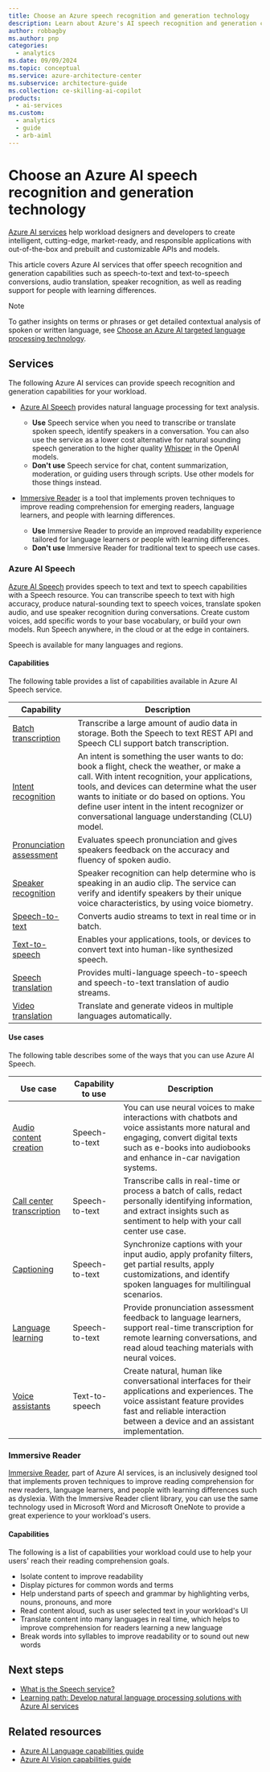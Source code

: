 ```yaml
---
title: Choose an Azure speech recognition and generation technology
description: Learn about Azure's AI speech recognition and generation capabilities such as speech-to-text, and speech translation, and text-to-speech capabilities.
author: robbagby
ms.author: pnp
categories:
  - analytics
ms.date: 09/09/2024
ms.topic: conceptual
ms.service: azure-architecture-center
ms.subservice: architecture-guide
ms.collection: ce-skilling-ai-copilot
products:
  - ai-services
ms.custom:
  - analytics
  - guide
  - arb-aiml
---
```


# Choose an Azure AI speech recognition and generation technology

[Azure AI services](/azure/ai-services/what-are-ai-services) help workload designers and developers to create intelligent, cutting-edge, market-ready, and responsible applications with out-of-the-box and prebuilt and customizable APIs and models.

This article covers Azure AI services that offer speech recognition and generation capabilities such as speech-to-text and text-to-speech conversions, audio translation, speaker recognition, as well as reading support for people with learning differences.

> [!NOTE]
> To gather insights on terms or phrases or get detailed contextual analysis of spoken or written language, see [Choose an Azure AI targeted language processing technology](targeted-language-processing.md).

## Services

The following Azure AI services can provide speech recognition and generation capabilities for your workload.

- [Azure AI Speech](#azure-ai-speech) provides natural language processing for text analysis.
    - **Use** Speech service when you need to transcribe or translate spoken speech, identify speakers in a conversation. You can also use the service as a lower cost alternative for natural sounding speech generation to the higher quality [Whisper](/azure/ai-services/openai/concepts/models) in the OpenAI models.
    - **Don't use** Speech service for chat, content summarization, moderation, or guiding users through scripts. Use other models for those things instead.

- [Immersive Reader](#immersive-reader) is a tool that implements proven techniques to improve reading comprehension for emerging readers, language learners, and people with learning differences.
    - **Use** Immersive Reader to provide an improved readability experience tailored for language learners or people with learning differences.
    - **Don't use** Immersive Reader for traditional text to speech use cases.

### Azure AI Speech

[Azure AI Speech](/azure/ai-services/speech-service/overview) provides speech to text and text to speech capabilities with a Speech resource. You can transcribe speech to text with high accuracy, produce natural-sounding text to speech voices, translate spoken audio, and use speaker recognition during conversations. Create custom voices, add specific words to your base vocabulary, or build your own models. Run Speech anywhere, in the cloud or at the edge in containers.

Speech is available for many languages and regions.

#### Capabilities

The following table provides a list of capabilities available in Azure AI Speech service.

| Capability | Description |
|----------|-------------|
|[Batch transcription](/azure/ai-services/speech-service/batch-transcription)| Transcribe a large amount of audio data in storage. Both the Speech to text REST API and Speech CLI support batch transcription.|
|[Intent recognition](/azure/ai-services/speech-service/intent-recognition)|  An intent is something the user wants to do: book a flight, check the weather, or make a call. With intent recognition, your applications, tools, and devices can determine what the user wants to initiate or do based on options. You define user intent in the intent recognizer or conversational language understanding (CLU) model.|
|[Pronunciation assessment](/azure/ai-services/speech-service/how-to-pronunciation-assessment) |  Evaluates speech pronunciation and gives speakers feedback on the accuracy and fluency of spoken audio. |
|[Speaker recognition](/azure/ai-services/speech-service/speaker-recognition-overview)| Speaker recognition can help determine who is speaking in an audio clip. The service can verify and identify speakers by their unique voice characteristics, by using voice biometry.|
| [Speech-to-text](/azure/ai-services/speech-service/speech-to-text) |Converts audio streams to text in real time or in batch.|
|[Text-to-speech](/azure/ai-services/speech-service/text-to-speech) | Enables your applications, tools, or devices to convert text into human-like synthesized speech. |
|[Speech translation](/azure/ai-services/speech-service/speech-translation) | Provides multi-language speech-to-speech and speech-to-text translation of audio streams. |
|[Video translation](/azure/ai-services/speech-service/video-translation-overview)| Translate and generate videos in multiple languages automatically. |

#### Use cases

The following table describes some of the ways that you can use Azure AI Speech.

| Use case | Capability to use | Description |
|----------|-----------------|---------------|
| [Audio content creation](/azure/ai-services/speech-service/text-to-speech#more-about-neural-text-to-speech-features) | Speech-to-text | You can use neural voices to make interactions with chatbots and voice assistants more natural and engaging, convert digital texts such as e-books into audiobooks and enhance in-car navigation systems. |
| [Call center transcription](/azure/ai-services/speech-service/call-center-overview) | Speech-to-text | Transcribe calls in real-time or process a batch of calls, redact personally identifying information, and extract insights such as sentiment to help with your call center use case.|
| [Captioning](/azure/ai-services/speech-service/captioning-concepts)| Speech-to-text | Synchronize captions with your input audio, apply profanity filters, get partial results, apply customizations, and identify spoken languages for multilingual scenarios.|
| [Language learning](/azure/ai-services/speech-service/language-learning-overview)| Speech-to-text| Provide pronunciation assessment feedback to language learners, support real-time transcription for remote learning conversations, and read aloud teaching materials with neural voices.
| [Voice assistants](/azure/ai-services/speech-service/voice-assistants)| Text-to-speech | Create natural, human like conversational interfaces for their applications and experiences. The voice assistant feature provides fast and reliable interaction between a device and an assistant implementation.|

### Immersive Reader

[Immersive Reader](https://www.onenote.com/learningtools), part of Azure AI services, is an inclusively designed tool that implements proven techniques to improve reading comprehension for new readers, language learners, and people with learning differences such as dyslexia. With the Immersive Reader client library, you can use the same technology used in Microsoft Word and Microsoft OneNote to provide a great experience to your workload's users.

#### Capabilities

The following is a list of capabilities your workload could use to help your users' reach their reading comprehension goals.

- Isolate content to improve readability
- Display pictures for common words and terms
- Help understand parts of speech and grammar by highlighting verbs, nouns, pronouns, and more
- Read content aloud, such as user selected text in your workload's UI
- Translate content into many languages in real time, which helps to improve comprehension for readers learning a new language
- Break words into syllables to improve readability or to sound out new words

## Next steps

- [What is the Speech service?](/azure/ai-services/speech-service/overview)
- [Learning path: Develop natural language processing solutions with Azure AI services](/training/paths/develop-language-solutions-azure-ai/)

## Related resources

- [Azure AI Language capabilities guide](targeted-language-processing.md)
- [Azure AI Vision capabilities guide](image-video-processing.md)
